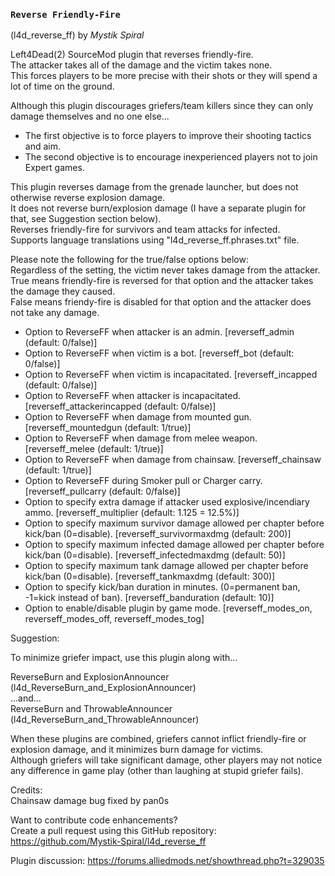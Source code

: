 ### `Reverse Friendly-Fire`
(l4d_reverse_ff) by *_Mystik Spiral_*

Left4Dead(2) SourceMod plugin that reverses friendly-fire.  
The attacker takes all of the damage and the victim takes none.  
This forces players to be more precise with their shots or they will spend a lot of time on the ground.

Although this plugin discourages griefers/team killers since they can only damage themselves and no one else...

- The first objective is to force players to improve their shooting tactics and aim.  
- The second objective is to encourage inexperienced players not to join Expert games.

This plugin reverses damage from the grenade launcher, but does not otherwise reverse explosion damage.  
It does not reverse burn/explosion damage (I have a separate plugin for that, see Suggestion section below).  
Reverses friendly-fire for survivors and team attacks for infected.  
Supports language translations using "l4d_reverse_ff.phrases.txt" file.

Please note the following for the true/false options below:  
Regardless of the setting, the victim never takes damage from the attacker.  
True means friendly-fire is reversed for that option and the attacker takes the damage they caused.  
False means friendy-fire is disabled for that option and the attacker does not take any damage.

- Option to ReverseFF when attacker is an admin. [reverseff_admin (default: 0/false)]  
- Option to ReverseFF when victim is a bot. [reverseff_bot (default: 0/false)]  
- Option to ReverseFF when victim is incapacitated. [reverseff_incapped (default: 0/false)]  
- Option to ReverseFF when attacker is incapacitated.  [reverseff_attackerincapped (default: 0/false)]  
- Option to ReverseFF when damage from mounted gun.  [reverseff_mountedgun (default: 1/true)]  
- Option to ReverseFF when damage from melee weapon.  [reverseff_melee (default: 1/true)]  
- Option to ReverseFF when damage from chainsaw.  [reverseff_chainsaw (default: 1/true)]  
- Option to ReverseFF during Smoker pull or Charger carry. [reverseff_pullcarry (default: 0/false)]  
- Option to specify extra damage if attacker used explosive/incendiary ammo. [reverseff_multiplier (default: 1.125 = 12.5%)]  
- Option to specify maximum survivor damage allowed per chapter before kick/ban (0=disable). [reverseff_survivormaxdmg (default: 200)]  
- Option to specify maximum infected damage allowed per chapter before kick/ban (0=disable). [reverseff_infectedmaxdmg (default: 50)]  
- Option to specify maximum tank damage allowed per chapter before kick/ban (0=disable).  [reverseff_tankmaxdmg (default: 300)]  
- Option to specify kick/ban duration in minutes. (0=permanent ban, -1=kick instead of ban). [reverseff_banduration (default: 10)]  
- Option to enable/disable plugin by game mode. [reverseff_modes_on, reverseff_modes_off, reverseff_modes_tog]


Suggestion:

To minimize griefer impact, use this plugin along with...

ReverseBurn and ExplosionAnnouncer (l4d_ReverseBurn_and_ExplosionAnnouncer)  
...and...  
ReverseBurn and ThrowableAnnouncer (l4d_ReverseBurn_and_ThrowableAnnouncer)

When these plugins are combined, griefers cannot inflict friendly-fire or explosion damage, and it minimizes burn damage for victims.  
Although griefers will take significant damage, other players may not notice any difference in game play (other than laughing at stupid griefer fails).


Credits:  
Chainsaw damage bug fixed by pan0s

Want to contribute code enhancements?  
Create a pull request using this GitHub repository: https://github.com/Mystik-Spiral/l4d_reverse_ff

Plugin discussion: https://forums.alliedmods.net/showthread.php?t=329035
